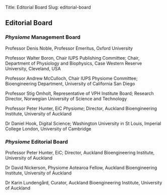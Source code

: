 Title: Editorial Board
Slug: editorial-board

## Editorial Board
### *Physiome* Management Board
Professor Denis Noble, Professor Emeritus, Oxford University

Professor Walter Boron, Chair IUPS Publishing Committee; Chair, Department of Physiology and Biophysics, Case Western Reserve University, Cleveland, USA

Professor Andrew McCulloch, Chair IUPS Physiome Committee; Bioengineering Department, University of California San Diego

Professor Stig Omholt, Representative of VPH Institute Board; Research Director, Norwegian University of Science and Technology

Professor Peter Hunter, EiC *Physiome*; Director, Auckland Bioengineering Institute, University of Auckland

Dr Daniel Hook, Digital Science; Washington University in St Louis, Imperial College London, University of Cambridge


### *Physiome* Editorial Board
Professor Peter Hunter, EiC; Director, Auckland Bioengineering Institute, University of Auckland

Dr David Nickerson, Physiome Aotearoa Fellow, Auckland Bioengineering Institute, University of Auckland

Dr Karin Lundengård, Curator, Auckland Bioengineering Institute, University of Auckland

